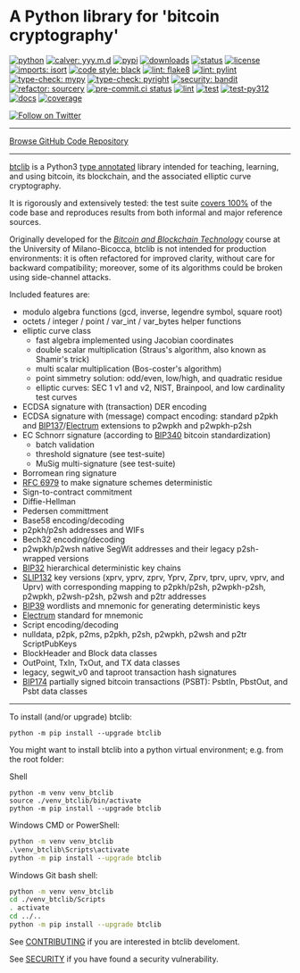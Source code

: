 
# A Python library for 'bitcoin cryptography'

[![python](https://img.shields.io/pypi/pyversions/btclib.svg?logo=python)](https://pypi.python.org/pypi/btclib/)
[![calver: yyy.m.d](https://img.shields.io/badge/cal%20ver-yyyy.m.d-1674b1.svg?logo=calver)](https://calver.org/)
[![pypi](https://img.shields.io/pypi/v/btclib.svg?logo=pypi)](https://pypi.python.org/pypi/btclib/)
[![downloads](https://static.pepy.tech/badge/btclib)](https://pepy.tech/project/btclib)
[![status](https://img.shields.io/pypi/status/btclib.svg)](https://pypi.python.org/pypi/btclib/)
[![license](https://img.shields.io/github/license/btclib-org/btclib.svg)](https://github.com/btclib-org/btclib/blob/master/LICENSE)
[![imports: isort](https://img.shields.io/badge/imports-isort-yellowgreen.svg?logo=isort)](https://pycqa.github.io/isort/)
[![code style: black](https://img.shields.io/badge/code%20style-black-yellowgreen.svg?logo=black)](https://github.com/psf/black)
[![lint: flake8](https://img.shields.io/badge/lint-flake8-yellowgreen.svg?logo=flake8)](https://flake8.pycqa.org)
[![lint: pylint](https://img.shields.io/badge/lint-pylint-yellowgreen.svg?logo=pylint)](https://github.com/PyCQA/pylint)
[![type-check: mypy](https://img.shields.io/badge/type--check-mypy-yellowgreen.svg?logo=mypy)](http://mypy-lang.org/)
[![type-check: pyright](https://img.shields.io/badge/type--check-pyright-yellowgreen.svg)](https://github.com/microsoft/pyright)
[![security: bandit](https://img.shields.io/badge/security-bandit-yellowgreen.svg?logo=bandit)](https://github.com/PyCQA/bandit)
[![refactor: sourcery](https://img.shields.io/badge/refactor-sourcery-yellowgreen.svg?logo=sourcery)](https://sourcery.ai)
[![pre-commit.ci status](https://results.pre-commit.ci/badge/github/btclib-org/btclib/master.svg)](https://results.pre-commit.ci/latest/github/btclib-org/btclib/master)
[![lint](https://github.com/btclib-org/btclib/actions/workflows/lint.yml/badge.svg)](https://github.com/btclib-org/btclib/actions/workflows/lint.yml)
[![test](https://github.com/btclib-org/btclib/actions/workflows/test.yml/badge.svg)](https://github.com/btclib-org/btclib/actions/workflows/test.yml)
[![test-py312](https://github.com/btclib-org/btclib/actions/workflows/test-py312.yml/badge.svg)](https://github.com/btclib-org/btclib/actions/workflows/test-py312.yml)
[![docs](https://img.shields.io/readthedocs/btclib.svg?logo=readthedocs)](https://btclib.readthedocs.io)
[![coverage](https://coveralls.io/repos/github/btclib-org/btclib/badge.svg?logo=coveralls)](https://coveralls.io/github/btclib-org/btclib)

[![Follow on Twitter](https://img.shields.io/twitter/follow/btclib?style=social&logo=twitter)](https://twitter.com/intent/follow?screen_name=btclib)

---

[Browse GitHub Code Repository](https://github.com/btclib-org/btclib/)

---

[btclib](https://btclib.org) is a
Python3 [type annotated](https://docs.python.org/3/library/typing.html)
library intended for teaching, learning, and using bitcoin,
its blockchain, and the associated elliptic curve cryptography.

It is rigorously and extensively tested: the test suite
[covers 100%](https://coveralls.io/github/btclib-org/btclib)
of the code base and reproduces results from both informal
and major reference sources.

Originally developed for the
[_Bitcoin and Blockchain Technology_](https://www.ametrano.net/bbt/)
course at the University of Milano-Bicocca,
btclib is not intended for production environments:
it is often refactored for improved clarity,
without care for backward compatibility; moreover,
some of its algorithms could be broken using side-channel attacks.

Included features are:

- modulo algebra functions (gcd, inverse, legendre symbol, square root)
- octets / integer / point / var_int / var_bytes helper functions
- elliptic curve class
    - fast algebra implemented using Jacobian coordinates
    - double scalar multiplication (Straus's algorithm, also known as
      Shamir's trick)
    - multi scalar multiplication (Bos-coster's algorithm)
    - point simmetry solution: odd/even, low/high, and quadratic residue
    - elliptic curves: SEC 1 v1 and v2, NIST, Brainpool, and
      low cardinality test curves
- ECDSA signature with (transaction) DER encoding
- ECDSA signature with (message) compact encoding: standard p2pkh and
  [BIP137](https://github.com/bitcoin/bips/blob/master/bip-0137.mediawiki)/[Electrum](https://electrum.org/#home)
  extensions to p2wpkh and p2wpkh-p2sh
- EC Schnorr signature (according to
  [BIP340](https://github.com/bitcoin/bips/blob/master/bip-0340.mediawiki)
  bitcoin standardization)
    - batch validation
    - threshold signature (see test-suite)
    - MuSig multi-signature (see test-suite)
- Borromean ring signature
- [RFC 6979](https://tools.ietf.org/html/rfc6979) to make signature
  schemes deterministic
- Sign-to-contract commitment
- Diffie-Hellman
- Pedersen committment
- Base58 encoding/decoding
- p2pkh/p2sh addresses and WIFs
- Bech32 encoding/decoding
- p2wpkh/p2wsh native SegWit addresses and their legacy p2sh-wrapped versions
- [BIP32](https://github.com/bitcoin/bips/blob/master/bip-0032.mediawiki)
  hierarchical deterministic key chains
- [SLIP132](https://github.com/satoshilabs/slips/blob/master/slip-0132.md)
  key versions (xprv, yprv, zprv, Yprv, Zprv, tprv, uprv, vprv, and Uprv)
  with corresponding mapping to
  p2pkh/p2sh, p2wpkh-p2sh, p2wpkh, p2wsh-p2sh, p2wsh and p2tr addresses
- [BIP39](https://github.com/bitcoin/bips/blob/master/bip-0039.mediawiki)
  wordlists and mnemonic for generating deterministic keys
- [Electrum](https://electrum.org/#home) standard for mnemonic
- Script encoding/decoding
- nulldata, p2pk, p2ms, p2pkh, p2sh, p2wpkh, p2wsh and p2tr ScriptPubKeys
- BlockHeader and Block data classes
- OutPoint, TxIn, TxOut, and TX data classes
- legacy, segwit_v0 and taproot transaction hash signatures
- [BIP174](https://github.com/bitcoin/bips/blob/master/bip-0174.mediawiki)
  partially signed bitcoin transactions (PSBT):
  PsbtIn, PbstOut, and Psbt data classes

---

To install (and/or upgrade) btclib:

```shell
python -m pip install --upgrade btclib
```

You might want to install btclib into a
python virtual environment; e.g. from the root folder:

Shell

```shell
python -m venv venv_btclib
source ./venv_btclib/bin/activate
python -m pip install --upgrade btclib
```

Windows CMD or PowerShell:

```cmd
python -m venv venv_btclib
.\venv_btclib\Scripts\activate
python -m pip install --upgrade btclib
```

Windows Git bash shell:

```bash
python -m venv venv_btclib
cd ./venv_btclib/Scripts
. activate
cd ../..
python -m pip install --upgrade btclib
```

See [CONTRIBUTING](./CONTRIBUTING.md) if you are interested
in btclib develoment.

See [SECURITY](./SECURITY.md) if you have found a security vulnerability.
